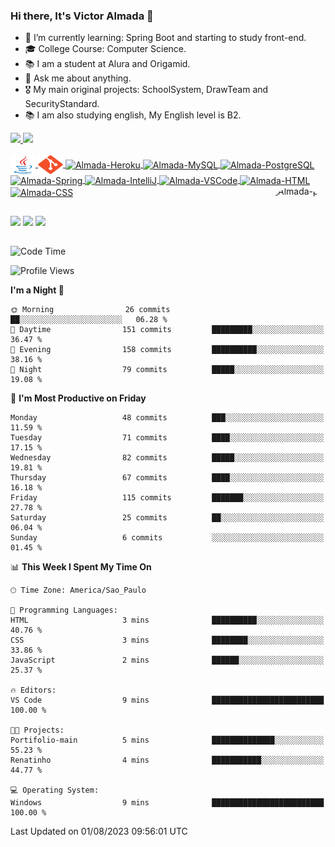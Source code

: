 ### Hi there, It's Victor Almada 👋


- 🌱 I’m currently learning: Spring Boot and starting to study front-end.
- 🎓 College Course: Computer Science.
- 📚  I am a student at Alura and Origamid.
- 💬 Ask me about anything.
- 🎖 My main original projects: SchoolSystem, DrawTeam and SecurityStandard.
- 📚 I am also studying english, My English level is B2.
 
<div>
<a href="https://github.com/Almadavic">
<img height="180em" src="https://github-readme-stats.vercel.app/api?username=Almadavic&showw_icons=true&theme=dark&include_all_commits=true&count_private=true">
<img height="180em" src="https://github-readme-stats.vercel.app/api/top-langs/?username=Almadavic&layout=compact&langs_count=16&theme=dracula">
</div>

<div style="display: inline_block"><br>
  <img align="center" alt="Almada-Java" height="30" width="40" src="https://raw.githubusercontent.com/devicons/devicon/master/icons/java/java-original.svg">
  <img align="center" alt="Almada-Git" height="30" width="40" src="https://raw.githubusercontent.com/devicons/devicon/master/icons/git/git-original.svg">
  <img align="center" alt="Almada-Heroku" height="30" width="40" src="https://cdn.jsdelivr.net/gh/devicons/devicon/icons/heroku/heroku-plain-wordmark.svg" />             
  <img align="center" alt="Almada-MySQL" height="30" width="40" src="https://cdn.jsdelivr.net/gh/devicons/devicon/icons/mysql/mysql-original-wordmark.svg" />
  <img align="center" alt="Almada-PostgreSQL" height="30" width="40" src="https://cdn.jsdelivr.net/gh/devicons/devicon/icons/postgresql/postgresql-plain-wordmark.svg" />
  <img align="center" alt="Almada-Spring" height="30" width="40" src="https://cdn.jsdelivr.net/gh/devicons/devicon/icons/spring/spring-original-wordmark.svg" />
   <img align="center" alt="Almada-IntelliJ" height="30" width="40" src="https://cdn.jsdelivr.net/gh/devicons/devicon/icons/intellij/intellij-original.svg" />
   <img align="center" alt="Almada-VSCode" height="30" width="40" src="https://cdn.jsdelivr.net/gh/devicons/devicon/icons/vscode/vscode-original.svg" />
   <img align="center" alt="Almada-HTML" height="30" width="40" src="https://cdn.jsdelivr.net/gh/devicons/devicon/icons/html5/html5-original.svg" />
   <img align="center" alt="Almada-CSS" height="30" width="40" src="https://cdn.jsdelivr.net/gh/devicons/devicon/icons/css3/css3-original.svg" />
  <img align="right" alt="Almada-pic" height="150" style="border-radius:50px;" src="https://user-images.githubusercontent.com/85299065/185514627-94fcf387-edc6-4c24-88f1-b4873ccd49e9.png">
</div>
  
  ##
 
<div> 
  <a href="https://www.youtube.com/channel/UCUrcUNA90M_ZqLEcQxd3UNA" target="_blank"><img src="https://img.shields.io/badge/YouTube-FF0000?style=for-the-badge&logo=youtube&logoColor=white" target="_blank"></a>
 <a href = "mailto:almadavic@live.com"><img src="https://img.shields.io/badge/-Gmail-%23333?style=for-the-badge&logo=gmail&logoColor=white" target="_blank"></a>
  <a href="https://www.linkedin.com/in/victoralmada/" target="_blank"><img src="https://img.shields.io/badge/-LinkedIn-%230077B5?style=for-the-badge&logo=linkedin&logoColor=white" target="_blank"></a> 
</div>

##

<!--START_SECTION:waka-->
![Code Time](http://img.shields.io/badge/Code%20Time-295%20hrs%2013%20mins-blue)

![Profile Views](http://img.shields.io/badge/Profile%20Views-7-blue)

**I'm a Night 🦉** 

```text
🌞 Morning                26 commits          ██░░░░░░░░░░░░░░░░░░░░░░░   06.28 % 
🌆 Daytime                151 commits         █████████░░░░░░░░░░░░░░░░   36.47 % 
🌃 Evening                158 commits         ██████████░░░░░░░░░░░░░░░   38.16 % 
🌙 Night                  79 commits          █████░░░░░░░░░░░░░░░░░░░░   19.08 % 
```
📅 **I'm Most Productive on Friday** 

```text
Monday                   48 commits          ███░░░░░░░░░░░░░░░░░░░░░░   11.59 % 
Tuesday                  71 commits          ████░░░░░░░░░░░░░░░░░░░░░   17.15 % 
Wednesday                82 commits          █████░░░░░░░░░░░░░░░░░░░░   19.81 % 
Thursday                 67 commits          ████░░░░░░░░░░░░░░░░░░░░░   16.18 % 
Friday                   115 commits         ███████░░░░░░░░░░░░░░░░░░   27.78 % 
Saturday                 25 commits          ██░░░░░░░░░░░░░░░░░░░░░░░   06.04 % 
Sunday                   6 commits           ░░░░░░░░░░░░░░░░░░░░░░░░░   01.45 % 
```


📊 **This Week I Spent My Time On** 

```text
🕑︎ Time Zone: America/Sao_Paulo

💬 Programming Languages: 
HTML                     3 mins              ██████████░░░░░░░░░░░░░░░   40.76 % 
CSS                      3 mins              ████████░░░░░░░░░░░░░░░░░   33.86 % 
JavaScript               2 mins              ██████░░░░░░░░░░░░░░░░░░░   25.37 % 

🔥 Editors: 
VS Code                  9 mins              █████████████████████████   100.00 % 

🐱‍💻 Projects: 
Portifolio-main          5 mins              ██████████████░░░░░░░░░░░   55.23 % 
Renatinho                4 mins              ███████████░░░░░░░░░░░░░░   44.77 % 

💻 Operating System: 
Windows                  9 mins              █████████████████████████   100.00 % 
```


 Last Updated on 01/08/2023 09:56:01 UTC
<!--END_SECTION:waka-->
